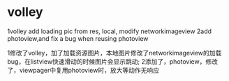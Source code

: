 # volley
1volley add loading pic from res, local, modify networkimageview
2add photoview,and fix a bug when reusing photoview

1修改了volley，加了加载资源图片，本地图片修改了networkimageview的加载bug，在listview快速滑动的时候图片会显示跳动;
2添加了，photoview，修改了，viewpager中复用photoview时，放大等动作无响应

